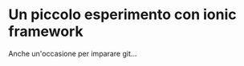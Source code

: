 Un piccolo esperimento con ionic framework
==========================

Anche un'occasione per imparare git...
